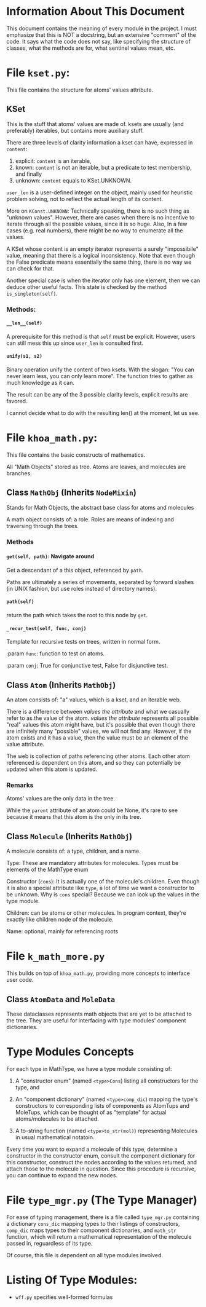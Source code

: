 # Information About This Document
This document contains the meaning of every module in the project. I must
emphasize that this is NOT a docstring, but an extensive "comment" of the code.
It says what the code does not say, like specifying the structure of classes,
what the methods are for, what sentinel values mean, etc.

# File `kset.py`:
This file contains the structure for atoms' values attribute.

## KSet
This is the stuff that atoms' values are made of. ksets are usually
(and preferably) iterables, but contains more auxiliary stuff.

There are three levels of clarity information a kset can have, expressed in `content`:
1. explicit: `content` is an iterable,
2. known: `content` is not an iterable, but a predicate to test membership, and finally
3. unknown: `content` equals to KSet.UNKNOWN.

`user_len` is a user-defined integer on the object, mainly
used for heuristic problem solving, not to reflect the actual length of
its content.

More on `KConst.UNKNOWN`: Technically speaking, there is no such thing as
"unknown values".  However, there are cases when there is no incentive to
iterate through all the possible values, since it is so huge. Also, In a few
cases (e.g. real numbers), there might be no way to enumerate all the values.

A KSet whose content is an empty iterator represents a surely "impossibile" value,
meaning that there is a logical inconsistency. Note that even though the False predicate
means essentially the same thing, there is no way we can check for that.

Another special case is when the iterator only has one element, then we can deduce
other useful facts. This state is checked by the method `is_singleton(self)`.


### Methods:
#### `__len__(self)`
A prerequisite for this method is that `self` must be explicit. However, users can
still mess this up since `user_len` is consulted first.

#### `unify(s1, s2)`
Binary operation unify the content of two ksets. With the slogan:
"You can never learn less, you can only learn more". The function tries
to gather as much knowledge as it can.

The result can be any of the 3 possible clarity levels, explicit results are favored.

I cannot decide what to do with the resulting len() at the moment, let us see.

# File `khoa_math.py`:
This file contains the basic constructs of mathematics.

All "Math Objects" stored as tree. Atoms are leaves, and
molecules are branches.

## Class `MathObj` (Inherits `NodeMixin`)
Stands for Math Objects, the abstract base class for atoms and molecules

A math object consists of: a role. Roles are means of indexing
and traversing through the trees.

### Methods
#### `get(self, path)`: Navigate around
Get a descendant of a this object, referenced by `path`.

Paths are ultimately a series of movements, separated by forward slashes
(in UNIX fashion, but use roles instead of directory names).

#### `path(self)`
return the path which takes the root to this node by `get`.

#### `_recur_test(self, func, conj)`
Template for recursive tests on trees, written in normal form.

:param `func`: function to test on atoms.

:param `conj`: True for conjunctive test, False for disjunctive test.

## Class `Atom` (Inherits `MathObj`)
An atom consists of: "a" values, which is a kset, and an iterable web.

There is a difference between *values the attribute* and what we
casually refer to as the value of the atom.
*values the attribute* represents all possible "real" values this atom might have,
but it's possible that even though there are infinitely many "possible"
values, we will not find any. However, if the atom exists and it has a value,
then the value must be an element of the value attribute.

The web is collection of paths referencing other atoms. Each other atom referenced
is dependent on this atom, and so they can potentially be updated when this atom
is updated.

### Remarks
Atoms' values are the only data in the tree.

While the `parent` attribute of an atom could be None, it's rare to see
because it means that this atom is the only in its tree.

## Class `Molecule` (Inherits `MathObj`)
A molecule consists of: a type, children, and a name.

Type: These are mandatory attributes for molecules. Types must be elements of
the MathType enum

Constructor (`cons`): It is actually one of the molecule's children. Even though
it is also a special attribute like `type`, a lot of time we want a constructor
to be unknown. Why is `cons` special? Because we can look up the values in the
type module.

Children: can be atoms or other molecules. In program context, they're exactly
like children node of the molecule.

Name: optional, mainly for referencing roots

# File `k_math_more.py`

This builds on top of `khoa_math.py`, providing more concepts to interface user
code.

## Class `AtomData` and `MoleData`

These dataclasses represents math objects that are yet to be attached to the
tree. They are useful for interfacing with type modules' component
dictionaries.

# Type Modules Concepts

For each type in MathType, we have a type module consisting of:

1. A "constructor enum" (named `<type>Cons`) listing all constructors for the
   type, and

2. An "component dictionary" (named `<type>comp_dic`) mapping the type's
   constructors to corresponding lists of components as AtomTups and MoleTups,
   which can be thought of as "template" for actual atoms/molecules to be
   attached.

3. A to-string function (named `<type>to_str(mol)`) representing Molecules in
   usual mathematical notatoin.

Every time you want to expand a molecule of this type, determine a constructor
in the constructor enum, consult the component dictionary for this constructor,
construct the nodes according to the values returned, and attach those to the
molecule in question. Since this procedure is recursive, you can continue to
expand the new nodes.

# File `type_mgr.py` (The Type Manager)

For ease of typing management, there is a file called `type_mgr.py` containing
a dictionary `cons_dic` mapping types to their listings of constructors,
`comp_dic` maps types to their component dictionaries, and `math_str` function,
which will return a mathematical representation of the molecule passed in,
reguardless of its type.

Of course, this file is dependent on all type modules involved.

# Listing Of Type Modules:

* `wff.py` specifies well-formed formulas
